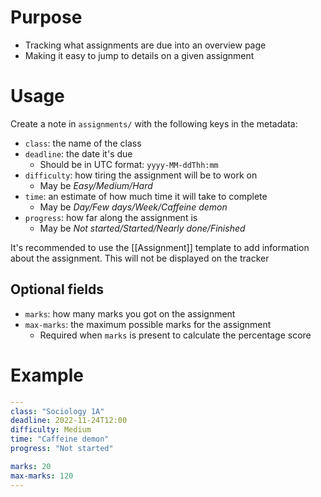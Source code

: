 # Purpose
- Tracking what assignments are due into an overview page
- Making it easy to jump to details on a given assignment

# Usage
Create a note in `assignments/` with the following keys in the metadata:
- `class`: the name of the class
- `deadline`: the date it's due
	- Should be in UTC format: `yyyy-MM-ddThh:mm`
- `difficulty`: how tiring the assignment will be to work on
	- May be _Easy/Medium/Hard_
- `time`: an estimate of how much time it will take to complete
	- May be _Day/Few days/Week/Caffeine demon_
- `progress`: how far along the assignment is
	- May be _Not started/Started/Nearly done/Finished_

It's recommended to use the [[Assignment]] template to add information about the assignment. This will not be displayed on the tracker

## Optional fields
- `marks`: how many marks you got on the assignment
- `max-marks`: the maximum possible marks for the assignment
	- Required when `marks` is present to calculate the percentage score

# Example
```yaml
---
class: "Sociology 1A"
deadline: 2022-11-24T12:00
difficulty: Medium
time: "Caffeine demon"
progress: "Not started"

marks: 20
max-marks: 120
---
```